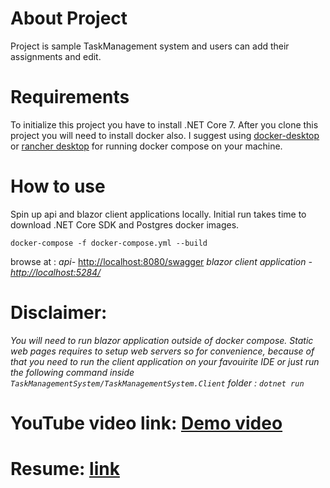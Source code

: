 # About Project

Project is sample TaskManagement system and users can add their assignments and edit.

# Requirements

To initialize this project you have to install .NET Core 7. After you clone this project you will need to install docker also. I suggest using [docker-desktop](https://www.docker.com/products/docker-desktop/) or [rancher desktop](https://docs.rancherdesktop.io/getting-started/installation/) for running docker compose on your machine.

# How to use
Spin up api and blazor client applications locally. Initial run takes time to download .NET Core SDK and Postgres docker images.

`docker-compose -f docker-compose.yml --build`

browse at : 
*api-* [http://localhost:8080/swagger](http://localhost:8080/swagger/index.html)
*blazor client application - [http://localhost:5284/](http://localhost:5284/)*

# Disclaimer:
*You will need to run blazor application outside of docker compose. Static web pages requires to setup web servers so for convenience, because of that you need to run the client application on your favouirite IDE or just run the following command inside `TaskManagementSystem/TaskManagementSystem.Client` folder : `dotnet run`*

# YouTube video link: [Demo video](https://youtu.be/c1DBF3q8e_I?si=-1ef5iU7iPlsiiij)

# Resume: [link](https://github.com/josindarov/TaskManagementSystem/blob/main/CV.pdf)
